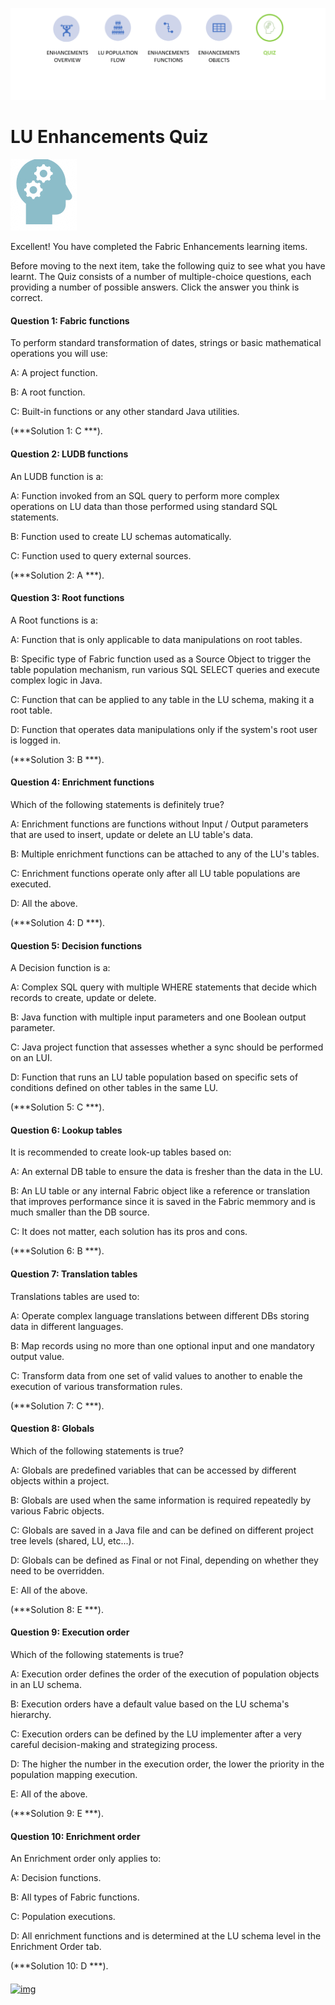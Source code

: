 ![](/academy/Training_Level_1/05_LU_Enhancements/images/EnhancementQuizState.PNG) 

# LU Enhancements Quiz

![](/academy/Training_Level_1/03_fabric_basic_LU/images/Quiz.png) 



Excellent! 
You have completed the Fabric Enhancements learning items.


Before moving to the next item, take the following quiz to see what you have learnt. The Quiz consists of a number of multiple-choice questions, each providing a number of possible answers. Click the answer you think is correct. 



#### Question 1: Fabric functions

To perform standard transformation of dates, strings or basic mathematical operations you will use:

A: A project function.

B: A root function. 

C: Built-in functions or any other standard Java utilities.

(***Solution 1: C ***).



#### Question 2: LUDB functions

An LUDB function is a:

A: Function invoked from an SQL query to perform more complex operations on LU data than those performed using standard SQL statements.

B: Function used to create LU schemas automatically.

C: Function used to query external sources.

(***Solution 2: A ***).



#### Question 3: Root functions

A Root functions is a:

A: Function that is only applicable to data manipulations on root tables. 

B: Specific type of Fabric function used as a Source Object to trigger the table population mechanism, run various SQL SELECT 
   queries and execute complex logic in Java.

C: Function that can be applied to any table in the LU schema, making it a root table.

D: Function that operates data manipulations only if the system's root user is logged in.

(***Solution 3: B ***).



#### Question 4: Enrichment functions

Which of the following statements is definitely true?

A: Enrichment functions are functions without Input / Output parameters that are used to insert, update or delete an LU table's data.

B: Multiple enrichment functions can be attached to any of the LU's tables.

C: Enrichment functions operate only after all LU table populations are executed.

D: All the above.

(***Solution 4: D ***).



#### Question 5: Decision functions

A Decision function is a:

A: Complex SQL query with multiple WHERE statements that decide which records to create, update or delete.

B: Java function with multiple input parameters and one Boolean output parameter.

C: Java project function that assesses whether a sync should be performed on an LUI.

D: Function that runs an LU table population based on specific sets of conditions defined on other tables in the same LU.

(***Solution 5: C ***).



#### Question 6: Lookup tables

It is recommended to create look-up tables based on: 

A: An external DB table to ensure the data is fresher than the data in the LU.

B: An LU table or any internal Fabric object like a reference or translation that improves performance since it is 
   saved in the Fabric memmory and is much smaller than the DB source.

C: It does not matter, each solution has its pros and cons.

(***Solution 6: B ***).



#### Question 7: Translation tables

Translations tables are used to:

A: Operate complex language translations between different DBs storing data in different languages.

B: Map records using no more than one optional input and one mandatory output value.

C: Transform data from one set of valid values to another to enable the execution of various transformation rules.

(***Solution 7: C ***).



#### Question 8: Globals

Which of the following statements is true?

A: Globals are predefined variables that can be accessed by different objects within a project.

B: Globals are used when the same information is required repeatedly by various Fabric objects.

C: Globals are saved in a Java file and can be defined on different project tree levels (shared, LU, etc...).

D: Globals can be defined as Final or not Final, depending on whether they need to be overridden.

E: All of the above.

(***Solution 8: E ***).



#### Question 9: Execution order

Which of the following statements is true?

A: Execution order defines the order of the execution of population objects in an LU schema.

B: Execution orders have a default value based on the LU schema's hierarchy.

C: Execution orders can be defined by the LU implementer after a very careful decision-making and strategizing process.

D: The higher the number in the execution order, the lower the priority in the population mapping execution.

E: All of the above.

(***Solution 9: E ***).



#### Question 10: Enrichment order

An Enrichment order only applies to:

A: Decision functions.

B: All types of Fabric functions.

C: Population executions.

D: All enrichment functions and is determined at the LU schema level in the Enrichment Order tab. 

(***Solution 10: D ***).


####    

[![img](https://github.com/k2view-academy/K2View-Academy/raw/master/articles/images/Previous.png)](/academy/Training_Level_1/05_LU_Enhancements/04_LU_Enhancements_lookup-translations_flow.md)
